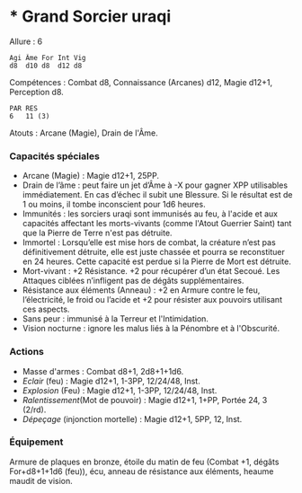 # * Grand Sorcier uraqi

Allure : 6

	Agi	Âme	For	Int	Vig
	d8	d10	d8	d12	d8

Compétences : Combat d8, Connaissance (Arcanes) d12, Magie d12+1, Perception d8.

	PAR	RES
	6	11 (3)

Atouts : Arcane (Magie), Drain de l'Âme.

### Capacités spéciales
- Arcane (Magie) : Magie d12+1, 25PP.
- Drain de l’âme : peut faire un jet d’Âme à -X pour gagner XPP utilisables immédiatement. En cas d’échec il subit une Blessure. Si le résultat est de 1 ou moins, il tombe inconscient pour 1d6 heures.
- Immunités : les sorciers uraqi sont immunisés au feu, à l'acide et aux capacités affectant les morts-vivants (comme l'Atout Guerrier Saint) tant que la Pierre de Terre n'est pas détruite.
- Immortel : Lorsqu’elle est mise hors de combat, la créature n’est pas définitivement détruite, elle est juste chassée et pourra se reconstituer en 24 heures. Cette capacité est perdue si la Pierre de Mort est détruite.
- Mort-vivant : +2 Résistance. +2 pour récupérer d’un état Secoué. Les Attaques ciblées n’infligent pas de dégâts supplémentaires.
- Résistance aux éléments (Anneau) : +2 en Armure contre le feu, l’électricité, le froid ou l’acide et +2 pour résister aux pouvoirs utilisant ces aspects.
- Sans peur : immunisé à la Terreur et l'Intimidation.
- Vision nocturne : ignore les malus liés à la Pénombre et à l'Obscurité.

### Actions
- Masse d'armes : Combat d8+1, 2d8+1+1d6.
- _Eclair_ (feu) : Magie d12+1, 1-3PP, 12/24/48, Inst.
- _Explosion_ (Feu) : Magie d12+1, 1-3PP, 12/24/48, Inst.
- _Ralentissement_(Mot de pouvoir) : Magie d12+1, 1+PP, Portée 24, 3 (2/rd).
- _Dépeçage_ (injonction mortelle) : Magie d12+1, 5PP, 12, Inst.
 
### Équipement
Armure de plaques en bronze, étoile du matin de feu (Combat +1, dégâts For+d8+1+1d6 (feu)), écu, anneau de résistance aux éléments, heaume maudit de vision.
